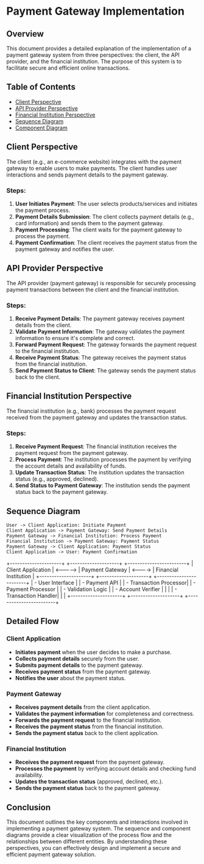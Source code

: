# Payment Gateway Implementation

## Overview

This document provides a detailed explanation of the implementation of a payment gateway system from three perspectives: the client, the API provider, and the financial institution. The purpose of this system is to facilitate secure and efficient online transactions.

## Table of Contents

- [Client Perspective](#client-perspective)
- [API Provider Perspective](#api-provider-perspective)
- [Financial Institution Perspective](#financial-institution-perspective)
- [Sequence Diagram](#sequence-diagram)
- [Component Diagram](#component-diagram)

## Client Perspective

The client (e.g., an e-commerce website) integrates with the payment gateway to enable users to make payments. The client handles user interactions and sends payment details to the payment gateway.

### Steps:

1. **User Initiates Payment**: The user selects products/services and initiates the payment process.
2. **Payment Details Submission**: The client collects payment details (e.g., card information) and sends them to the payment gateway.
3. **Payment Processing**: The client waits for the payment gateway to process the payment.
4. **Payment Confirmation**: The client receives the payment status from the payment gateway and notifies the user.

## API Provider Perspective

The API provider (payment gateway) is responsible for securely processing payment transactions between the client and the financial institution.

### Steps:

1. **Receive Payment Details**: The payment gateway receives payment details from the client.
2. **Validate Payment Information**: The gateway validates the payment information to ensure it's complete and correct.
3. **Forward Payment Request**: The gateway forwards the payment request to the financial institution.
4. **Receive Payment Status**: The gateway receives the payment status from the financial institution.
5. **Send Payment Status to Client**: The gateway sends the payment status back to the client.

## Financial Institution Perspective

The financial institution (e.g., bank) processes the payment request received from the payment gateway and updates the transaction status.

### Steps:

1. **Receive Payment Request**: The financial institution receives the payment request from the payment gateway.
2. **Process Payment**: The institution processes the payment by verifying the account details and availability of funds.
3. **Update Transaction Status**: The institution updates the transaction status (e.g., approved, declined).
4. **Send Status to Payment Gateway**: The institution sends the payment status back to the payment gateway.

## Sequence Diagram

```plaintext
User -> Client Application: Initiate Payment
Client Application -> Payment Gateway: Send Payment Details
Payment Gateway -> Financial Institution: Process Payment
Financial Institution -> Payment Gateway: Payment Status
Payment Gateway -> Client Application: Payment Status
Client Application -> User: Payment Confirmation
```
+---------------------+         +--------------------+        +------------------------+
| Client Application  | <-----> | Payment Gateway    | <----> | Financial Institution  |
+---------------------+         +--------------------+        +------------------------+
| - User Interface    |         | - Payment API      |        | - Transaction Processor|
| - Payment Processor |         | - Validation Logic |        | - Account Verifier     |
|                     |         | - Transaction Handler|      |                        |
+---------------------+         +--------------------+        +------------------------+


## Detailed Flow

### Client Application

* **Initiates payment** when the user decides to make a purchase.
* **Collects payment details** securely from the user.
* **Submits payment details** to the payment gateway.
* **Receives payment status** from the payment gateway.
* **Notifies the user** about the payment status.

### Payment Gateway

* **Receives payment details** from the client application.
* **Validates the payment information** for completeness and correctness.
* **Forwards the payment request** to the financial institution.
* **Receives the payment status** from the financial institution.
* **Sends the payment status** back to the client application.

### Financial Institution

* **Receives the payment request** from the payment gateway.
* **Processes the payment** by verifying account details and checking fund availability.
* **Updates the transaction status** (approved, declined, etc.).
* **Sends the payment status** back to the payment gateway.

## Conclusion

This document outlines the key components and interactions involved in implementing a payment gateway system. The sequence and component diagrams provide a clear visualization of the process flow and the relationships between different entities. By understanding these perspectives, you can effectively design and implement a secure and efficient payment gateway solution.
